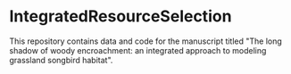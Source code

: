 # IntegratedResourceSelection
This repository contains data and code for the manuscript titled "The long shadow of woody encroachment: an integrated approach to modeling grassland songbird habitat".
